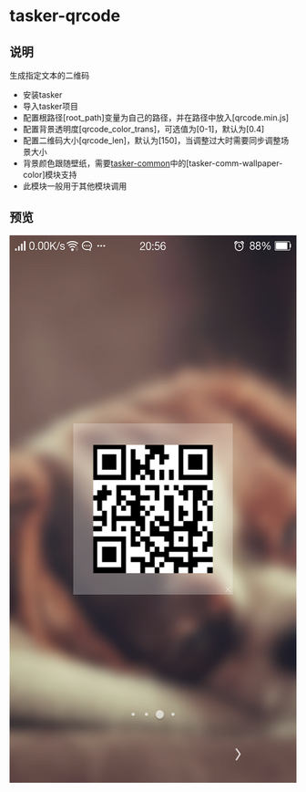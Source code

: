 # tasker-qrcode



## 说明
生成指定文本的二维码
* 安装tasker
* 导入tasker项目
* 配置根路径[root_path]变量为自己的路径，并在路径中放入[qrcode.min.js]
* 配置背景透明度[qrcode_color_trans]，可选值为[0-1]，默认为[0.4]
* 配置二维码大小[qrcode_len]，默认为[150]，当调整过大时需要同步调整场景大小
* 背景颜色跟随壁纸，需要[tasker-common](https://github.com/bjc5233/tasker-common)中的[tasker-comm-wallpaper-color]模块支持
* 此模块一般用于其他模块调用



## 预览
<div align=center><img height="960" width="540" src="https://github.com/bjc5233/tasker-qrcode/raw/master/resources/Screenshot_2017-09-16-20-56-00-129.png"/></div>